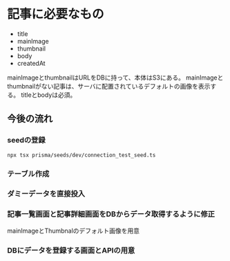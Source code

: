 # 記事に必要なもの

* title
* mainImage
* thumbnail
* body
* createdAt

mainImageとthumbnailはURLをDBに持って、本体はS3にある。
mainImageとthumbnailがない記事は、サーバに配置されているデフォルトの画像を表示する。
titleとbodyは必須。

## 今後の流れ

### seedの登録

`npx tsx prisma/seeds/dev/connection_test_seed.ts`

### テーブル作成

### ダミーデータを直接投入

### 記事一覧画面と記事詳細画面をDBからデータ取得するように修正

mainImageとThumbnalのデフォルト画像を用意

### DBにデータを登録する画面とAPIの用意
